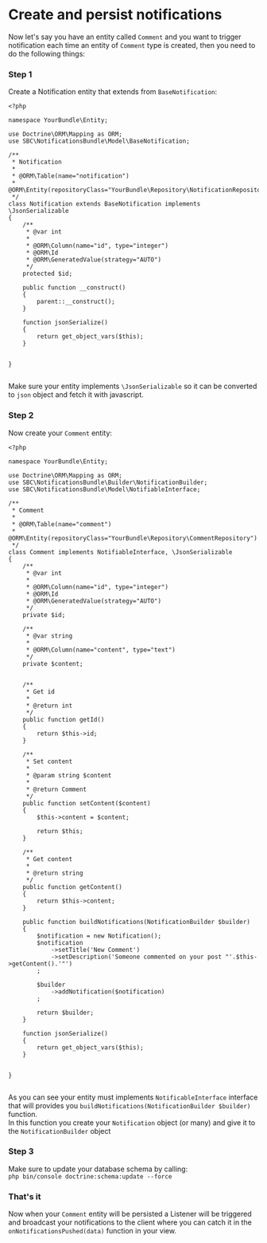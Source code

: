 # Create and persist notifications
Now let's say you have an entity called `Comment` and you want to trigger notification
each time an entity of `Comment` type is created, then you need to do the following things:<br>

### Step 1
Create a Notification entity that extends from `BaseNotification`:<br>

```
<?php

namespace YourBundle\Entity;

use Doctrine\ORM\Mapping as ORM;
use SBC\NotificationsBundle\Model\BaseNotification;

/**
 * Notification
 *
 * @ORM\Table(name="notification")
 * @ORM\Entity(repositoryClass="YourBundle\Repository\NotificationRepository")
 */
class Notification extends BaseNotification implements \JsonSerializable
{
    /**
     * @var int
     *
     * @ORM\Column(name="id", type="integer")
     * @ORM\Id
     * @ORM\GeneratedValue(strategy="AUTO")
     */
    protected $id;

    public function __construct()
    {
        parent::__construct();
    }

    function jsonSerialize()
    {
        return get_object_vars($this);
    }


}


```
Make sure your entity implements `\JsonSerializable` so it can be converted to `json` object and fetch it with javascript.<br>

### Step 2
Now create your `Comment` entity:<br>
```
<?php

namespace YourBundle\Entity;

use Doctrine\ORM\Mapping as ORM;
use SBC\NotificationsBundle\Builder\NotificationBuilder;
use SBC\NotificationsBundle\Model\NotifiableInterface;

/**
 * Comment
 *
 * @ORM\Table(name="comment")
 * @ORM\Entity(repositoryClass="YourBundle\Repository\CommentRepository")
 */
class Comment implements NotifiableInterface, \JsonSerializable
{
    /**
     * @var int
     *
     * @ORM\Column(name="id", type="integer")
     * @ORM\Id
     * @ORM\GeneratedValue(strategy="AUTO")
     */
    private $id;

    /**
     * @var string
     *
     * @ORM\Column(name="content", type="text")
     */
    private $content;


    /**
     * Get id
     *
     * @return int
     */
    public function getId()
    {
        return $this->id;
    }

    /**
     * Set content
     *
     * @param string $content
     *
     * @return Comment
     */
    public function setContent($content)
    {
        $this->content = $content;

        return $this;
    }

    /**
     * Get content
     *
     * @return string
     */
    public function getContent()
    {
        return $this->content;
    }

    public function buildNotifications(NotificationBuilder $builder)
    {
        $notification = new Notification();
        $notification
            ->setTitle('New Comment')
            ->setDescription('Someone commented on your post "'.$this->getContent().'"')
        ;

        $builder
            ->addNotification($notification)
        ;

        return $builder;
    }

    function jsonSerialize()
    {
        return get_object_vars($this);
    }


}


```
As you can see your entity must implements `NotificableInterface` interface that will provides you `buildNotifications(NotificationBuilder $builder)` function.<br>
In this function you create your `Notification` object (or many) and give it to the `NotificationBuilder` object<br>

### Step 3
Make sure to update your database schema by calling:<br>
`php bin/console doctrine:schema:update --force`

### That's it
Now when your `Comment` entity will be persisted a Listener will be triggered and broadcast your notifications to the client
where you can catch it in the `onNotificationsPushed(data)` function in your view.